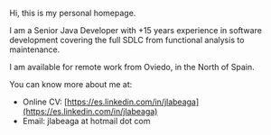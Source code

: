 Hi, this is my personal homepage.

I am a Senior Java Developer with +15 years experience in software development covering the full SDLC from functional analysis to maintenance. 

I am available for remote work from Oviedo, in the North of Spain.

You can know more about me at:

- Online CV: [https://es.linkedin.com/in/jlabeaga](https://es.linkedin.com/in/jlabeaga)
- Email: jlabeaga at hotmail dot com





